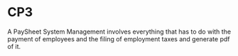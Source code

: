 # CP3
A PaySheet System Management involves everything that has to do with the payment of employees and the filing of employment taxes and generate pdf of it.
